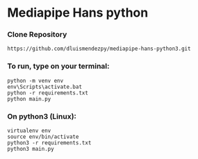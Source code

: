 # Mediapipe Hans python

### Clone Repository
`https://github.com/dluismendezpy/mediapipe-hans-python3.git`

### To run, type on your terminal:
    python -m venv env
    env\Scripts\activate.bat
    python -r requirements.txt
    python main.py

### On python3 (Linux):
    virtualenv env
    source env/bin/activate
    python3 -r requirements.txt
    python3 main.py
